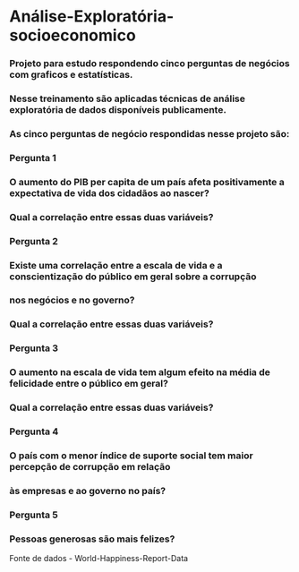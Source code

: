 # Análise-Exploratória-socioeconomico
### Projeto para estudo respondendo cinco perguntas de negócios com graficos e estatísticas.
### Nesse treinamento são aplicadas técnicas de análise exploratória de dados disponíveis publicamente.
### As cinco perguntas de negócio respondidas nesse projeto são:
### Pergunta 1
### O aumento do PIB per capita de um país afeta positivamente a expectativa de vida dos cidadãos ao nascer?
### Qual a correlação entre essas duas variáveis?
### Pergunta 2
### Existe uma correlação entre a escala de vida e a conscientização do público em geral sobre a corrupção 
### nos negócios e no governo? 
### Qual a correlação entre essas duas variáveis?
### Pergunta 3
### O aumento na escala de vida tem algum efeito na média de felicidade entre o público em geral?
### Qual a correlação entre essas duas variáveis?
### Pergunta 4
### O país com o menor índice de suporte social tem maior percepção de corrupção em relação 
### às empresas e ao governo no país?
### Pergunta 5
### Pessoas generosas são mais felizes?
Fonte de dados - World-Happiness-Report-Data
